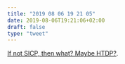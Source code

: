 ```yaml
---
title: "2019 08 06 19 21 05"
date: 2019-08-06T19:21:06+02:00
draft: false
type: "tweet"
---
```

[If not SICP, then what? Maybe HTDP?](http://stevenrosenberg.net/blog/programming/lisp/2018_0226_if_not_sicp_then_what).
